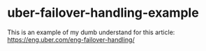 # uber-failover-handling-example

This is an example of my dumb understand for this article:
https://eng.uber.com/eng-failover-handling/

